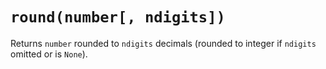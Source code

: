 # `round(number[, ndigits])`

Returns `number` rounded to `ndigits` decimals (rounded to integer if `ndigits` omitted or is `None`).
